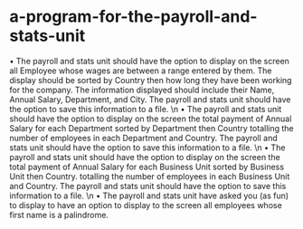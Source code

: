 # a-program-for-the-payroll-and-stats-unit
•	The payroll and stats unit should have the option to display on the screen all Employee whose wages are between a range entered by them. The display should be sorted by Country then how long they have been working for the company. The information displayed should include their Name, Annual Salary, Department, and City. The payroll and stats unit should have the option to save this information to a file. \n
•	The payroll and stats unit should have the option to display on the screen the total payment of Annual Salary for each Department sorted by Department then Country totalling the number of employees in each Department and Country. The payroll and stats unit should have the option to save this information to a file. \n
•	The payroll and stats unit should have the option to display on the screen the total payment of Annual Salary for each Business Unit sorted by Business Unit then Country. totalling the number of employees in each Business Unit and Country. The payroll and stats unit should have the option to save this information to a file. \n
•	The payroll and stats unit have asked you (as fun) to display to have an option to display to the screen all employees whose first name is a palindrome.
